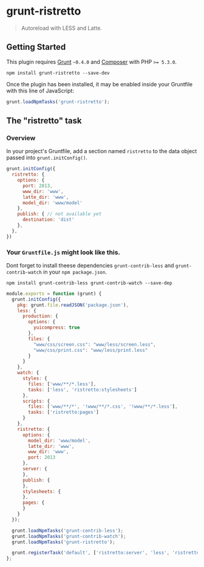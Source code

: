 # grunt-ristretto

> Autoreload with LESS and Latte.

## Getting Started
This plugin requires [Grunt](http://gruntjs.com/) `~0.4.0` and [Composer](http://getcomposer.org/) with PHP `>= 5.3.0`.

```shell
npm install grunt-ristretto --save-dev
```

Once the plugin has been installed, it may be enabled inside your Gruntfile with this line of JavaScript:

```js
grunt.loadNpmTasks('grunt-ristretto');
```

## The "ristretto" task

### Overview
In your project's Gruntfile, add a section named `ristretto` to the data object passed into `grunt.initConfig()`.

```js
grunt.initConfig({
  ristretto: {
    options: {
      port: 2013,
      www_dir: 'www',
      latte_dir: 'www',
      model_dir: 'www/model'
    },
    publish: { // not available yet
      destination: 'dist'
    },
  },
})
```

### Your `Gruntfile.js` might look like this.

Dont forget to install theese dependencies `grunt-contrib-less` and `grunt-contrib-watch` in your `npm package.json`.

```shell
npm install grunt-contrib-less grunt-contrib-watch --save-dep
```

```js
module.exports = function (grunt) {
  grunt.initConfig({
    pkg: grunt.file.readJSON('package.json'),
    less: {
      production: {
        options: {
          yuicompress: true
        },
        files: {
          "www/css/screen.css": "www/less/screen.less",
          "www/css/print.css": "www/less/print.less"
        }
      }
    },
    watch: {
      styles: {
        files: ['www/**/*.less'],
        tasks: ['less', 'ristretto:stylesheets']
      },
      scripts: {
        files: ['www/**/*', '!www/**/*.css', '!www/**/*.less'],
        tasks: ['ristretto:pages']
      }
    },
    ristretto: {
      options: {
        model_dir: 'www/model',
        latte_dir: 'www',
        www_dir: 'www',
        port: 2013
      },
      server: {
      },
      publish: {
      },
      stylesheets: {
      },
      pages: {
      }
    }
  });

  grunt.loadNpmTasks('grunt-contrib-less');
  grunt.loadNpmTasks('grunt-contrib-watch');
  grunt.loadNpmTasks('grunt-ristretto');

  grunt.registerTask('default', ['ristretto:server', 'less', 'ristretto:pages', 'watch']);
};
```
